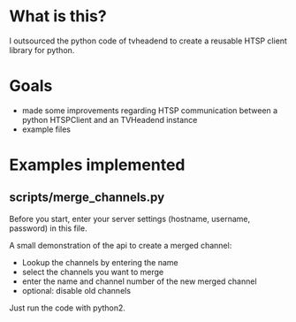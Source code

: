 # What is this? #

I outsourced the python code of tvheadend to create a reusable HTSP client library for python.

# Goals #

- made some improvements regarding HTSP communication between a python HTSPClient and an TVHeadend instance
- example files

# Examples implemented #

## scripts/merge_channels.py ##

Before you start, enter your server settings (hostname, username, password) in this file.

A small demonstration of the api to create a merged channel:

- Lookup the channels by entering the name
- select the channels you want to merge
- enter the name and channel number of the new merged channel
- optional: disable old channels

Just run the code with python2.

